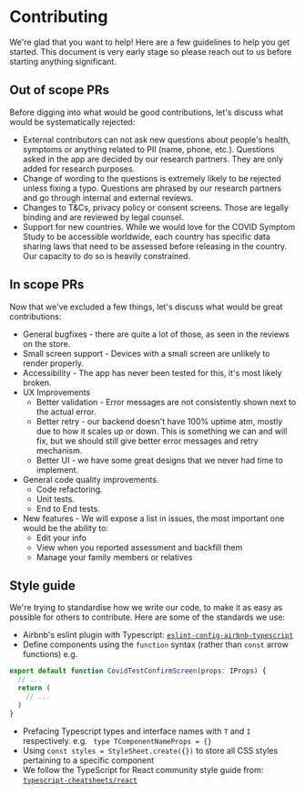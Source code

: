 # Contributing

We're glad that you want to help! Here are a few guidelines to help you get started. This document is very early stage so please reach out to us before starting anything significant.

## Out of scope PRs

Before digging into what would be good contributions, let's discuss what would be systematically rejected:

- External contributors can not ask new questions about people's health, symptoms or anything related to PII (name, phone, etc.). Questions asked in the app are decided by our research partners. They are only added for research purposes.
- Change of wording to the questions is extremely likely to be rejected unless fixing a typo. Questions are phrased by our research partners and go through internal and external reviews.
- Changes to T&Cs, privacy policy or consent screens. Those are legally binding and are reviewed by legal counsel.
- Support for new countries. While we would love for the COVID Symptom Study to be accessible worldwide, each country has specific data sharing laws that need to be assessed before releasing in the country. Our capacity to do so is heavily constrained.

## In scope PRs

Now that we've excluded a few things, let's discuss what would be great contributions:

- General bugfixes - there are quite a lot of those, as seen in the reviews on the store.
- Small screen support - Devices with a small screen are unlikely to render properly.
- Accessibility - The app has never been tested for this, it's most likely broken.
- UX Improvements
  - Better validation - Error messages are not consistently shown next to the actual error.
  - Better retry - our backend doesn't have 100% uptime atm, mostly due to how it scales up or down. This is something we can and will fix, but we should still give better error messages and retry mechanism.
  - Better UI - we have some great designs that we never had time to implement.
- General code quality improvements.
  - Code refactoring.
  - Unit tests.
  - End to End tests.
- New features - We will expose a list in issues, the most important one would be the ability to:
  - Edit your info
  - View when you reported assessment and backfill them
  - Manage your family members or relatives

## Style guide

We're trying to standardise how we write our code, to make it as easy as possible for others to contribute. Here are some of the standards we use:

- Airbnb's eslint plugin with Typescript: [`eslint-config-airbnb-typescript`](https://github.com/iamturns/eslint-config-airbnb-typescript)
- Define components using the `function` syntax (rather than `const` arrow functions) e.g.

```jsx
export default function CovidTestConfirmScreen(props: IProps) {
  // ...
  return (
    // ...
  )
}
```

- Prefacing Typescript types and interface names with `T` and `I` respectively. e.g. ` type TComponentNameProps = {}`
- Using `const styles = StyleSheet.create({})` to store all CSS styles pertaining to a specific component
- We follow the TypeScript for React community style guide from: [`typescript-cheatsheets/react`](https://github.com/typescript-cheatsheets/react)
